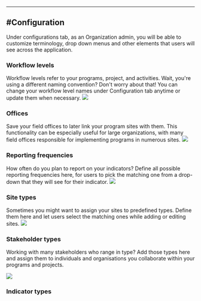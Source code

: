 ****
#Configuration
---

Under configurations tab, as an Organization admin, you will be able to customize terminology, drop down menus and other elements that users will see across the application.

### Workflow levels
Workflow levels refer to your programs, project, and activities. Wait, you're using a different naming convention? Don't worry about that! You can change your workflow level names under Configuration tab anytime or update them when necessary.
![](/assets_en/wfl_kb2.PNG)

<!-- add when working
### Approval types
-->

### Offices
Save your field offices to later link your program sites with them. This functionality can be especially useful for large organizations, with many field offices responsible for implementing programs in numerous sites.
![](/assets_en/offices_kb2.PNG)

### Reporting frequencies
How often do you plan to report on your indicators? Define all possible reporting frequencies here, for users to pick the matching one from a drop-down that they will see for their indicator.
![](/assets_en/rep_freq_kb.PNG)

<!-- add when bugless
### Default configurations
-->

### Site types
Sometimes you might want to assign your sites to predefined types. Define them here and let users select the matching ones while adding or editing sites.
![](/assets_en/type_select.PNG)

### Stakeholder types
Working with many stakeholders who range in type? Add those types here and assign them to individuals and organisations you collaborate within your programs and projects. 

![](/assets_en/stake1.PNG) 

### Indicator types

